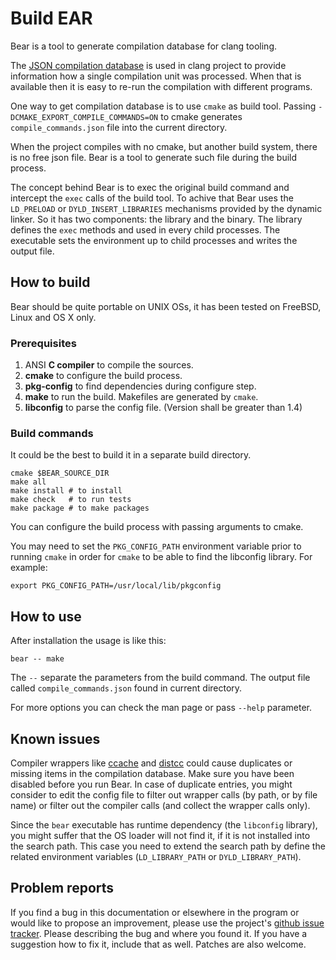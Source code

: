 Build EAR
=========

Bear is a tool to generate compilation database for clang tooling.

The [JSON compilation database][JSONCDB] is used in clang project to provide
information how a single compilation unit was processed. When that
is available then it is easy to re-run the compilation with different
programs.

One way to get compilation database is to use `cmake` as build tool. Passing
`-DCMAKE_EXPORT_COMPILE_COMMANDS=ON` to cmake generates `compile_commands.json`
file into the current directory.

When the project compiles with no cmake, but another build system, there is
no free json file. Bear is a tool to generate such file during the build
process.

The concept behind Bear is to exec the original build command and
intercept the `exec` calls of the build tool. To achive that Bear uses the
`LD_PRELOAD` or `DYLD_INSERT_LIBRARIES` mechanisms provided by the dynamic
linker. So it has two components: the library and the binary. The library
defines the `exec` methods and used in every child processes. The executable
sets the environment up to child processes and writes the output file.

  [JSONCDB]: http://clang.llvm.org/docs/JSONCompilationDatabase.html


How to build
------------

Bear should be quite portable on UNIX OSs, it has been tested on FreeBSD,
Linux and OS X only.

### Prerequisites

1. ANSI **C compiler** to compile the sources.
2. **cmake** to configure the build process.
3. **pkg-config** to find dependencies during configure step.
4. **make** to run the build. Makefiles are generated by `cmake`.
5. **libconfig** to parse the config file. (Version shall be greater than 1.4)

### Build commands

It could be the best to build it in a separate build directory.

    cmake $BEAR_SOURCE_DIR
    make all
    make install # to install
    make check   # to run tests
    make package # to make packages

You can configure the build process with passing arguments to cmake.

You may need to set the `PKG_CONFIG_PATH` environment variable prior to running
`cmake` in order for `cmake` to be able to find the libconfig library.
For example:

    export PKG_CONFIG_PATH=/usr/local/lib/pkgconfig


How to use
----------

After installation the usage is like this:

    bear -- make

The `--` separate the parameters from the build command. The output file
called `compile_commands.json` found  in current directory.

For more options you can check the man page or pass `--help` parameter.


Known issues
------------

Compiler wrappers like [ccache][CCACHE] and [distcc][DISTCC] could cause
duplicates or missing items in the compilation database. Make sure you have
been disabled before you run Bear. In case of duplicate entries, you might
consider to edit the config file to filter out wrapper calls (by path, or
by file name) or filter out the compiler calls (and collect the wrapper
calls only).

  [CCACHE]: http://ccache.samba.org/
  [DISTCC]: http://code.google.com/p/distcc/

Since the `bear` executable has runtime dependency (the `libconfig` library),
you might suffer that the OS loader will not find it, if it is not installed
into the search path. This case you need to extend the search path by define
the related environment variables (`LD_LIBRARY_PATH` or `DYLD_LIBRARY_PATH`).


Problem reports
---------------

If you find a bug in this documentation or elsewhere in the program or would
like to propose an improvement, please use the project's [github issue
tracker][ISSUES]. Please describing the bug and where you found it. If you
have a suggestion how to fix it, include that as well. Patches are also
welcome.

  [ISSUES]: https://github.com/rizsotto/Bear/issues
